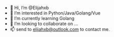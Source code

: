 - 👋 Hi, I’m @Elijahxb
- 👀 I’m interested in Python/Java/Golang/Vue
- 🌱 I’m currently learning Golang
- 💞️ I’m looking to collaborate on ...
- 📫 send to elijahxb@outlook.com to contact me.

<!---
Elijahxb/Elijahxb is a ✨ special ✨ repository because its `README.md` (this file) appears on your GitHub profile.
You can click the Preview link to take a look at your changes.
--->

